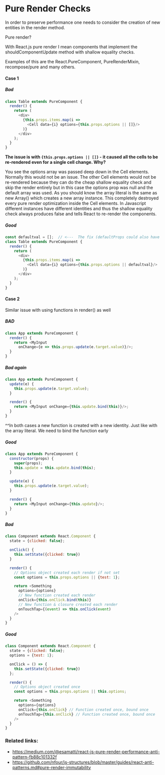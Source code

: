 # Pure Render Checks

In order to preserve performance one needs to consider the creation of new entities in the render method.

Pure render?

With React.js pure render I mean components that implement the shouldComponentUpdate method with shallow equality checks.

Examples of this are the React.PureComponent, PureRenderMixin, recompose/pure and many others.

#### Case 1

##### Bad
```javascript
class Table extends PureComponent {
  render() {
    return (
      <div>
        {this.props.items.map(i =>
          <Cell data={i} options={this.props.options || []}/>
        )}
      </div>
    );
  }
}
```

**The issue is with ``{this.props.options || []}`` - it caused all the cells to be re-rendered even for a single cell change. Why?**

You see the options array was passed deep down in the Cell elements. Normally this would not be an issue.
The other Cell elements would not be re-rendered because they can do the cheap shallow equality check and
skip the render entirely but in this case the options prop was null and the default array was used.
As you should know the array literal is the same as new Array() which creates a new array instance.
This completely destroyed every pure render optimization inside the Cell elements.
In Javascript different instances have different identities and thus the shallow equality check always
produces false and tells React to re-render the components.

##### Good
```javascript
const defaultval = [];  // <---  The fix (defaultProps could also have been used).
class Table extends PureComponent {
  render() {
    return (
      <div>
        {this.props.items.map(i =>
          <Cell data={i} options={this.props.options || defaultval}/>
        )}
      </div>
    );
  }
}
```
#### Case 2
Similar issue with using functions in render() as well

##### BAD
```javascript
class App extends PureComponent {
  render() {
    return <MyInput
      onChange={e => this.props.update(e.target.value)}/>;
  }
}
```
##### Bad again
```javascript
class App extends PureComponent {
  update(e) {
    this.props.update(e.target.value);
  }

  render() {
    return <MyInput onChange={this.update.bind(this)}/>;
  }
}
```
^^In both cases a new function is created with a new identity. Just like with the array literal.
We need to bind the function early

##### Good
```javascript
class App extends PureComponent {
  constructor(props) {
    super(props);
    this.update = this.update.bind(this);
  }

  update(e) {
    this.props.update(e.target.value);
  }

  render() {
    return <MyInput onChange={this.update}/>;
  }
}
```
##### Bad
```javascript
class Component extends React.Component {
  state = {clicked: false};

  onClick() {
    this.setState({clicked: true})
  }

  render() {
    // Options object created each render if not set
    const options = this.props.options || {test: 1};

    return <Something
      options={options}
      // New function created each render
      onClick={this.onClick.bind(this)}
      // New function & closure created each render
      onTouchTap={(event) => this.onClick(event)
    />
  }
}
```
##### Good
```javascript
class Component extends React.Component {
  state = {clicked: false};
  options = {test: 1};

  onClick = () => {
    this.setState({clicked: true})
  };

  render() {
    // Options object created once
    const options = this.props.options || this.options;

    return <Something
      options={options}
      onClick={this.onClick} // Function created once, bound once
      onTouchTap={this.onClick} // Function created once, bound once
    />
  }
}
```

### Related links:
- https://medium.com/@esamatti/react-js-pure-render-performance-anti-pattern-fb88c101332f
- https://github.com/nfour/js-structures/blob/master/guides/react-anti-patterns.md#pure-render-immutability
